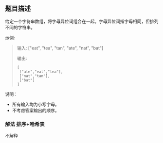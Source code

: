 ## 题目描述
给定一个字符串数组，将字母异位词组合在一起。字母异位词指字母相同，但排列不同的字符串。

示例:
>
>输入: ["eat", "tea", "tan", "ate", "nat", "bat"]
>
>输出:
>```
>[
>  ["ate","eat","tea"],
>  ["nat","tan"],
>  ["bat"]
>]
>```

说明：
- 所有输入均为小写字母。
- 不考虑答案输出的顺序。

### 解法 排序+哈希表
不解释